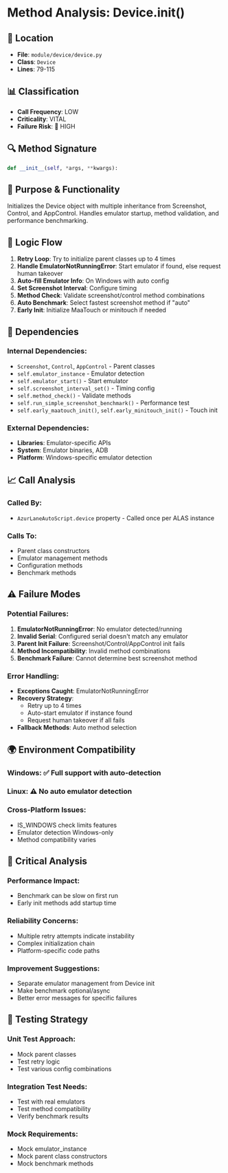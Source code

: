 # Method Analysis: Device.__init__()

## **📍 Location**
- **File**: `module/device/device.py`
- **Class**: `Device`
- **Lines**: 79-115

## **📊 Classification**
- **Call Frequency**: LOW
- **Criticality**: VITAL
- **Failure Risk**: 🔴 HIGH

## **🔍 Method Signature**
```python
def __init__(self, *args, **kwargs):
```

## **📖 Purpose & Functionality**
Initializes the Device object with multiple inheritance from Screenshot, Control, and AppControl. Handles emulator startup, method validation, and performance benchmarking.

## **🔄 Logic Flow**
1. **Retry Loop**: Try to initialize parent classes up to 4 times
2. **Handle EmulatorNotRunningError**: Start emulator if found, else request human takeover
3. **Auto-fill Emulator Info**: On Windows with auto config
4. **Set Screenshot Interval**: Configure timing
5. **Method Check**: Validate screenshot/control method combinations
6. **Auto Benchmark**: Select fastest screenshot method if "auto"
7. **Early Init**: Initialize MaaTouch or minitouch if needed

## **🔗 Dependencies**
### **Internal Dependencies**:
- `Screenshot`, `Control`, `AppControl` - Parent classes
- `self.emulator_instance` - Emulator detection
- `self.emulator_start()` - Start emulator
- `self.screenshot_interval_set()` - Timing config
- `self.method_check()` - Validate methods
- `self.run_simple_screenshot_benchmark()` - Performance test
- `self.early_maatouch_init()`, `self.early_minitouch_init()` - Touch init

### **External Dependencies**:
- **Libraries**: Emulator-specific APIs
- **System**: Emulator binaries, ADB
- **Platform**: Windows-specific emulator detection

## **📈 Call Analysis**
### **Called By**:
- `AzurLaneAutoScript.device` property - Called once per ALAS instance

### **Calls To**:
- Parent class constructors
- Emulator management methods
- Configuration methods
- Benchmark methods

## **⚠️ Failure Modes**
### **Potential Failures**:
1. **EmulatorNotRunningError**: No emulator detected/running
2. **Invalid Serial**: Configured serial doesn't match any emulator
3. **Parent Init Failure**: Screenshot/Control/AppControl init fails
4. **Method Incompatibility**: Invalid method combinations
5. **Benchmark Failure**: Cannot determine best screenshot method

### **Error Handling**:
- **Exceptions Caught**: EmulatorNotRunningError
- **Recovery Strategy**: 
  - Retry up to 4 times
  - Auto-start emulator if instance found
  - Request human takeover if all fails
- **Fallback Methods**: Auto method selection

## **🌍 Environment Compatibility**
### **Windows**: ✅ Full support with auto-detection
### **Linux**: ⚠️ No auto emulator detection
### **Cross-Platform Issues**: 
- IS_WINDOWS check limits features
- Emulator detection Windows-only
- Method compatibility varies

## **🚨 Critical Analysis**
### **Performance Impact**: 
- Benchmark can be slow on first run
- Early init methods add startup time

### **Reliability Concerns**: 
- Multiple retry attempts indicate instability
- Complex initialization chain
- Platform-specific code paths

### **Improvement Suggestions**: 
- Separate emulator management from Device init
- Make benchmark optional/async
- Better error messages for specific failures

## **🔧 Testing Strategy**
### **Unit Test Approach**: 
- Mock parent classes
- Test retry logic
- Test various config combinations

### **Integration Test Needs**: 
- Test with real emulators
- Test method compatibility
- Verify benchmark results

### **Mock Requirements**: 
- Mock emulator_instance
- Mock parent class constructors
- Mock benchmark methods
